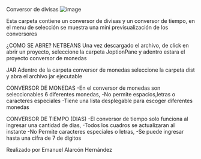 Conversor de divisas
![image](https://github.com/Emanalaher409/ConversorDeDivisas/assets/108510650/8ca2ad7f-781f-4a11-8577-310bad18df7b)


Esta carpeta contiene un conversor de divisas y un conversor de tiempo, en el menu de selección se muestra una mini previsualización de los conversores

 ¿COMO SE ABRE?
NETBEANS
Una vez descargado el archivo, de click en abrir un proyecto, seleccione la carpeta JoptionPane y adentro estara
el proyecto conversor de monedas

JAR
Adentro de la carpeta conversor de monedas seleccione la carpeta dist 
y abra el archivo jar ejecutable


CONVERSOR DE MONEDAS
-En el conversor de monedas son seleccionables 6 diferentes monedas,
-No permite espacios,letras o caracteres especiales
-Tiene una lista desplegable para escoger diferentes monedas

CONVERSOR DE TIEMPO (DIAS)
-El conversor de tiempo solo funciona al ingresar una cantidad de dias,
-Todos los cuadros se actualizaran al instante
-No Permite caracteres especiales o letras,
-Se puede ingresar hasta una cifra de 7 de digitos

Realizado por Emanuel Alarcón Hernández
